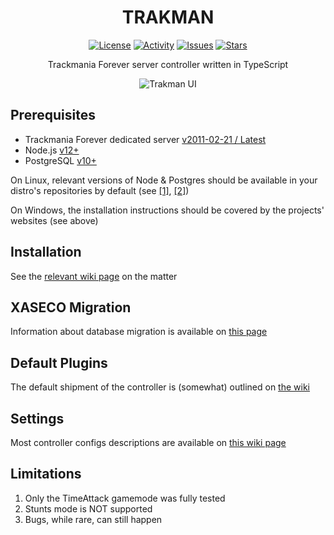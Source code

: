 <div align="center">
<h1>TRAKMAN</h1>

[![License](https://img.shields.io/github/license/lythx/trakman?style=flat-square)](https://github.com/lythx/trakman/blob/main/LICENSE/)
[![Activity](https://img.shields.io/github/commit-activity/m/lythx/trakman?style=flat-square)](https://github.com/lythx/trakman/commits/main/)
[![Issues](https://img.shields.io/github/issues-raw/lythx/trakman?style=flat-square)](https://github.com/lythx/trakman/issues/)
[![Stars](https://img.shields.io/github/stars/lythx/trakman?style=flat-square)](https://github.com/lythx/trakman/stargazers/)

Trackmania Forever server controller written in TypeScript

![Trakman UI](https://cdn.discordapp.com/attachments/599381118633902080/1080276712417415208/TrakmanUI-Logo.png)

</div>

## Prerequisites
- Trackmania Forever dedicated server [v2011-02-21 / Latest](http://files2.trackmaniaforever.com/TrackmaniaServer_2011-02-21.zip)
- Node.js [v12+](https://nodejs.org/en/download/)
- PostgreSQL [v10+](https://www.postgresql.org/download/)

On Linux, relevant versions of Node & Postgres should be available in your distro's repositories by default (see [[1]](https://repology.org/project/nodejs/versions),  [[2]](https://repology.org/project/postgresql/versions))

On Windows, the installation instructions should be covered by the projects' websites (see above)

## Installation
See the [relevant wiki page](https://github.com/lythx/trakman/wiki/Installation-Instructions) on the matter

## XASECO Migration
Information about database migration is available on [this page](https://github.com/lythx/trakman/wiki/Migration-from-other-controllers)

## Default Plugins
The default shipment of the controller is (somewhat) outlined on [the wiki](https://github.com/lythx/trakman/wiki/Included-Plugins)

## Settings
Most controller configs descriptions are available on [this wiki page](https://github.com/lythx/trakman/wiki/Controller-Configs)

## Limitations
1. Only the TimeAttack gamemode was fully tested
2. Stunts mode is NOT supported
3. Bugs, while rare, can still happen
